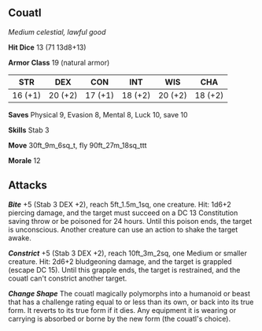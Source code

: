 ## Couatl

*Medium celestial, lawful good*

**Hit Dice** 13 (71 13d8+13)

**Armor Class** 19 (natural armor)

| STR     | DEX     | CON     | INT     | WIS     | CHA     |
|---------|---------|---------|---------|---------|---------|
| 16 (+1) | 20 (+2) | 17 (+1) | 18 (+2) | 20 (+2) | 18 (+2) |

**Saves** Physical 9, Evasion 8, Mental 8, Luck 10, save 10

**Skills** Stab 3

**Move** 30ft\_9m\_6sq\_t, fly 90ft\_27m\_18sq\_ttt

**Morale** 12

## Attacks

***Bite*** +5 (Stab 3 DEX +2), reach 5ft\_1.5m\_1sq, one creature. Hit: 1d6+2 piercing damage, and the target must succeed on a DC 13 Constitution saving throw or be poisoned for 24 hours. Until this poison ends, the target is unconscious. Another creature can use an action to shake the target awake.

***Constrict*** +5 (Stab 3 DEX +2), reach 10ft\_3m\_2sq, one Medium or smaller creature. Hit: 2d6+2 bludgeoning damage, and the target is grappled (escape DC 15). Until this grapple ends, the target is restrained, and the couatl can't constrict another target.

***Change Shape*** The couatl magically polymorphs into a humanoid or beast that has a challenge rating equal to or less than its own, or back into its true form. It reverts to its true form if it dies. Any equipment it is wearing or carrying is absorbed or borne by the new form (the couatl's choice).

